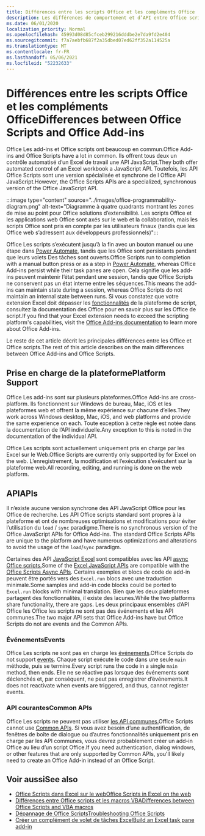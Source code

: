 ```yaml
---
title: Différences entre les scripts Office et les compléments Office
description: Les différences de comportement et d’API entre Office scripts et Office des modules.
ms.date: 06/01/2020
localization_priority: Normal
ms.openlocfilehash: 45993d08d85cfceb299216dddbe2e7da9fd2e404
ms.sourcegitcommit: f7a7aebfb687f2a35dbed07ed62ff352a114525a
ms.translationtype: MT
ms.contentlocale: fr-FR
ms.lasthandoff: 05/06/2021
ms.locfileid: "52232633"
---
```

# <a name="differences-between-office-scripts-and-office-add-ins"></a><span data-ttu-id="596c8-103">Différences entre les scripts Office et les compléments Office</span><span class="sxs-lookup"><span data-stu-id="596c8-103">Differences between Office Scripts and Office Add-ins</span></span>

<span data-ttu-id="596c8-104">Office Les add-ins et Office scripts ont beaucoup en commun.</span><span class="sxs-lookup"><span data-stu-id="596c8-104">Office Add-ins and Office Scripts have a lot in common.</span></span> <span data-ttu-id="596c8-105">Ils offrent tous deux un contrôle automatisé d’un Excel de travail une API JavaScript.</span><span class="sxs-lookup"><span data-stu-id="596c8-105">They both offer automated control of an Excel workbook a JavaScript API.</span></span> <span data-ttu-id="596c8-106">Toutefois, les API Office Scripts sont une version spécialisée et synchrone de l Office API JavaScript.</span><span class="sxs-lookup"><span data-stu-id="596c8-106">However, the Office Scripts APIs are a specialized, synchronous version of the Office JavaScript API.</span></span>

:::image type="content" source="../images/office-programmability-diagram.png" alt-text="Diagramme à quatre quadrants montrant les zones de mise au point pour Office solutions d’extensibilité. Les scripts Office et les applications web Office sont axés sur le web et la collaboration, mais les scripts Office sont pris en compte par les utilisateurs finaux (tandis que les Office web s’adressent aux développeurs professionnels)":::

<span data-ttu-id="596c8-108">Office Les scripts s’exécutent jusqu’à la fin avec un bouton manuel ou une étape dans [Power Automate](https://flow.microsoft.com/), tandis que les Office sont persistants pendant que leurs volets Des tâches sont ouverts.</span><span class="sxs-lookup"><span data-stu-id="596c8-108">Office Scripts run to completion with a manual button press or as a step in [Power Automate](https://flow.microsoft.com/), whereas Office Add-ins persist while their task panes are open.</span></span> <span data-ttu-id="596c8-109">Cela signifie que les add-ins peuvent maintenir l’état pendant une session, tandis que Office Scripts ne conservent pas un état interne entre les séquences.</span><span class="sxs-lookup"><span data-stu-id="596c8-109">This means the add-ins can maintain state during a session, whereas Office Scripts do not maintain an internal state between runs.</span></span> <span data-ttu-id="596c8-110">Si vous constatez que votre extension Excel doit dépasser les [fonctionnalités](/office/dev/add-ins) de la plateforme de script, consultez la documentation des Office pour en savoir plus sur les Office de script.</span><span class="sxs-lookup"><span data-stu-id="596c8-110">If you find that your Excel extension needs to exceed the scripting platform's capabilities, visit the [Office Add-ins documentation](/office/dev/add-ins) to learn more about Office Add-ins.</span></span>

<span data-ttu-id="596c8-111">Le reste de cet article décrit les principales différences entre les Office et Office scripts.</span><span class="sxs-lookup"><span data-stu-id="596c8-111">The rest of this article describes on the main differences between Office Add-ins and Office Scripts.</span></span>

## <a name="platform-support"></a><span data-ttu-id="596c8-112">Prise en charge de la plateforme</span><span class="sxs-lookup"><span data-stu-id="596c8-112">Platform Support</span></span>

<span data-ttu-id="596c8-113">Office Les add-ins sont sur plusieurs plateformes.</span><span class="sxs-lookup"><span data-stu-id="596c8-113">Office Add-ins are cross-platform.</span></span> <span data-ttu-id="596c8-114">Ils fonctionnent sur Windows de bureau, Mac, iOS et les plateformes web et offrent la même expérience sur chacune d’elles.</span><span class="sxs-lookup"><span data-stu-id="596c8-114">They work across Windows desktop, Mac, iOS, and web platforms and provide the same experience on each.</span></span> <span data-ttu-id="596c8-115">Toute exception à cette règle est notée dans la documentation de l’API individuelle.</span><span class="sxs-lookup"><span data-stu-id="596c8-115">Any exception to this is noted in the documentation of the individual API.</span></span>

<span data-ttu-id="596c8-116">Office Les scripts sont actuellement uniquement pris en charge par les Excel sur le Web.</span><span class="sxs-lookup"><span data-stu-id="596c8-116">Office Scripts are currently only supported by for Excel on the web.</span></span> <span data-ttu-id="596c8-117">L’enregistrement, la modification et l’exécution s’exécutent sur la plateforme web.</span><span class="sxs-lookup"><span data-stu-id="596c8-117">All recording, editing, and running is done on the web platform.</span></span>

## <a name="apis"></a><span data-ttu-id="596c8-118">API</span><span class="sxs-lookup"><span data-stu-id="596c8-118">APIs</span></span>

<span data-ttu-id="596c8-119">Il n’existe aucune version synchrone des API JavaScript Office pour les Office de recherche. Les API Office scripts standard sont propres à la plateforme et ont de nombreuses optimisations et modifications pour éviter l’utilisation du `load` / `sync` paradigme.</span><span class="sxs-lookup"><span data-stu-id="596c8-119">There is no synchronous version of the Office JavaScript APIs for Office Add-ins. The standard Office Scripts APIs are unique to the platform and have numerous optimizations and alterations to avoid the usage of the `load`/`sync` paradigm.</span></span>

<span data-ttu-id="596c8-120">Certaines des API [JavaScript Excel](/javascript/api/excel?view=excel-js-preview&preserve-view=true) sont compatibles avec les API [async Office scripts.](../develop/excel-async-model.md)</span><span class="sxs-lookup"><span data-stu-id="596c8-120">Some of the [Excel JavaScript APIs](/javascript/api/excel?view=excel-js-preview&preserve-view=true) are compatible with the [Office Scripts Async APIs](../develop/excel-async-model.md).</span></span> <span data-ttu-id="596c8-121">Certains exemples et blocs de code de add-in peuvent être portés vers des `Excel.run` blocs avec une traduction minimale.</span><span class="sxs-lookup"><span data-stu-id="596c8-121">Some samples and add-in code blocks could be ported to `Excel.run` blocks with minimal translation.</span></span> <span data-ttu-id="596c8-122">Bien que les deux plateformes partagent des fonctionnalités, il existe des lacunes.</span><span class="sxs-lookup"><span data-stu-id="596c8-122">While the two platforms share functionality, there are gaps.</span></span> <span data-ttu-id="596c8-123">Les deux principaux ensembles d’API Office les Office les scripts ne sont pas des événements et les API communes.</span><span class="sxs-lookup"><span data-stu-id="596c8-123">The two major API sets that Office Add-ins have but Office Scripts do not are events and the Common APIs.</span></span>

### <a name="events"></a><span data-ttu-id="596c8-124">Événements</span><span class="sxs-lookup"><span data-stu-id="596c8-124">Events</span></span>

<span data-ttu-id="596c8-125">Office Les scripts ne sont pas en charge les [événements](/office/dev/add-ins/excel/excel-add-ins-events).</span><span class="sxs-lookup"><span data-stu-id="596c8-125">Office Scripts do not support [events](/office/dev/add-ins/excel/excel-add-ins-events).</span></span> <span data-ttu-id="596c8-126">Chaque script exécute le code dans une seule `main` méthode, puis se termine.</span><span class="sxs-lookup"><span data-stu-id="596c8-126">Every script runs the code in a single `main` method, then ends.</span></span> <span data-ttu-id="596c8-127">Elle ne se réactive pas lorsque des événements sont déclenchés et, par conséquent, ne peut pas enregistrer d’événements.</span><span class="sxs-lookup"><span data-stu-id="596c8-127">It does not reactivate when events are triggered, and thus, cannot register events.</span></span>

### <a name="common-apis"></a><span data-ttu-id="596c8-128">API courantes</span><span class="sxs-lookup"><span data-stu-id="596c8-128">Common APIs</span></span>

<span data-ttu-id="596c8-129">Office Les scripts ne peuvent pas utiliser [les API communes.](/javascript/api/office)</span><span class="sxs-lookup"><span data-stu-id="596c8-129">Office Scripts cannot use [Common APIs](/javascript/api/office).</span></span> <span data-ttu-id="596c8-130">Si vous avez besoin d’une authentification, de fenêtres de boîte de dialogue ou d’autres fonctionnalités uniquement pris en charge par les API communes, vous devrez probablement créer un add-in Office au lieu d’un script Office.</span><span class="sxs-lookup"><span data-stu-id="596c8-130">If you need authentication, dialog windows, or other features that are only supported by Common APIs, you'll likely need to create an Office Add-in instead of an Office Script.</span></span>

## <a name="see-also"></a><span data-ttu-id="596c8-131">Voir aussi</span><span class="sxs-lookup"><span data-stu-id="596c8-131">See also</span></span>

- [<span data-ttu-id="596c8-132">Office Scripts dans Excel sur le web</span><span class="sxs-lookup"><span data-stu-id="596c8-132">Office Scripts in Excel on the web</span></span>](../overview/excel.md)
- [<span data-ttu-id="596c8-133">Différences entre Office scripts et les macros VBA</span><span class="sxs-lookup"><span data-stu-id="596c8-133">Differences between Office Scripts and VBA macros</span></span>](vba-differences.md)
- [<span data-ttu-id="596c8-134">Dépannage de Office Scripts</span><span class="sxs-lookup"><span data-stu-id="596c8-134">Troubleshooting Office Scripts</span></span>](../testing/troubleshooting.md)
- [<span data-ttu-id="596c8-135">Créer un complément de volet de tâches Excel</span><span class="sxs-lookup"><span data-stu-id="596c8-135">Build an Excel task pane add-in</span></span>](/office/dev/add-ins/quickstarts/excel-quickstart-jquery)
